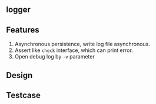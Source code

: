 ## logger

## Features
1. Asynchronous persistence, write log file asynchronous.
2. Assert like `check` interface, which can print error. 
3. Open debug log by `-v` parameter

## Design

## Testcase